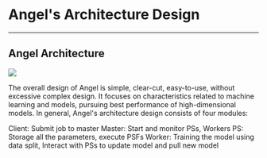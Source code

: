 # Angel's Architecture Design

----
## Angel  Architecture
![][1]

The overall design of Angel is simple, clear-cut, easy-to-use, without excessive complex design. It focuses on characteristics related to machine learning and models,  pursuing best performance of high-dimensional models. In general, Angel's architecture design consists of four modules:

Client: Submit job to master
Master:  Start and monitor PSs, Workers
PS: Storage all the parameters, execute PSFs
Worker: Training the model using data split, Interact with PSs to update model and pull new model

[1]: ../img/angel_architecture_2.png
